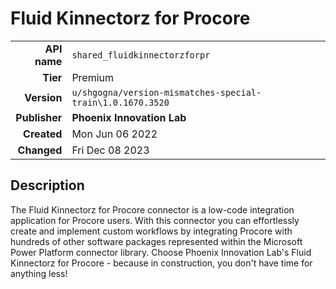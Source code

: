 # Fluid Kinnectorz for Procore
| | |
|-:|-|
|**API name**|`shared_fluidkinnectorzforpr`|
|**Tier**|Premium|
|**Version**|`u/shgogna/version-mismatches-special-train\1.0.1670.3520`|
|**Publisher**|**Phoenix Innovation Lab**|
|**Created**|Mon Jun 06 2022|
|**Changed**|Fri Dec 08 2023|

## Description
The Fluid Kinnectorz for Procore connector is a low-code integration application for Procore users. With this connector you can effortlessly create and implement custom workflows by integrating Procore with hundreds of other software packages represented within the Microsoft Power Platform connector library. Choose Phoenix Innovation Lab's Fluid Kinnectorz for Procore - because in construction, you don't have time for anything less!
